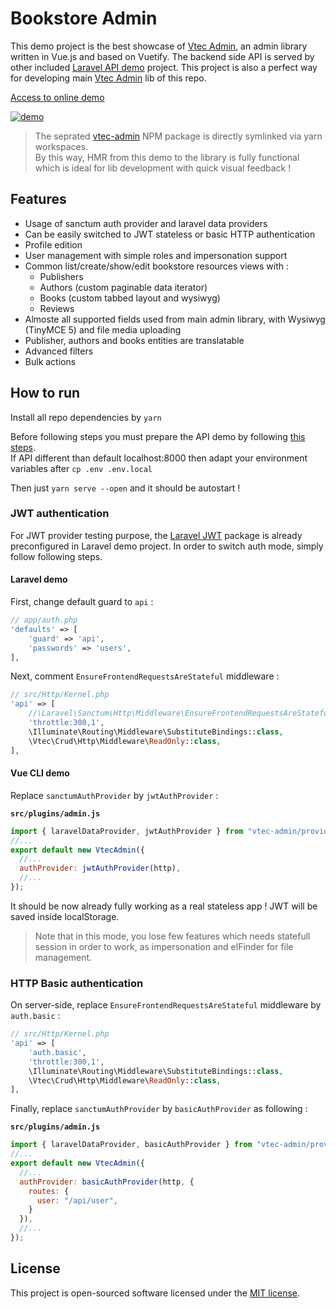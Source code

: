 # Bookstore Admin

This demo project is the best showcase of [Vtec Admin](https://www.npmjs.com/package/vtec-admin), an admin library written in Vue.js and based on Vuetify.
The backend side API is served by other included [Laravel API demo](../laravel) project.
This project is also a perfect way for developing main [Vtec Admin](../../packages/admin) lib of this repo.

[Access to online demo](https://vtec-bookstore-demo.okami101.io)

[![demo](https://vtec.okami101.io/assets/screenshot.png)](https://vtec-bookstore-demo.okami101.io)

> The seprated [vtec-admin](../../packages/admin) NPM package is directly symlinked via yarn workspaces.  
> By this way, HMR from this demo to the library is fully functional which is ideal for lib development with quick visual feedback !

## Features

* Usage of sanctum auth provider and laravel data providers
* Can be easily switched to JWT stateless or basic HTTP authentication
* Profile edition
* User management with simple roles and impersonation support
* Common list/create/show/edit bookstore resources views with :
  * Publishers
  * Authors (custom paginable data iterator)
  * Books (custom tabbed layout and wysiwyg)
  * Reviews
* Almoste all supported fields used from main admin library, with Wysiwyg (TinyMCE 5) and file media uploading
* Publisher, authors and books entities are translatable
* Advanced filters
* Bulk actions

## How to run

Install all repo dependencies by `yarn`

Before following steps you must prepare the API demo by following [this steps](../laravel#how-to-run).  
If API different than default localhost:8000 then adapt your environment variables after `cp .env .env.local`

Then just `yarn serve --open` and it should be autostart !

### JWT authentication

For JWT provider testing purpose, the [Laravel JWT](https://github.com/tymondesigns/jwt-auth) package is already preconfigured in Laravel demo project. In order to switch auth mode, simply follow following steps.

#### Laravel demo

First, change default guard to `api` :

```php
// app/auth.php
'defaults' => [
    'guard' => 'api',
    'passwords' => 'users',
],
```

Next, comment `EnsureFrontendRequestsAreStateful` middleware :

```php
// src/Http/Kernel.php
'api' => [
    //\Laravel\Sanctum\Http\Middleware\EnsureFrontendRequestsAreStateful::class,
    'throttle:300,1',
    \Illuminate\Routing\Middleware\SubstituteBindings::class,
    \Vtec\Crud\Http\Middleware\ReadOnly::class,
],
```

#### Vue CLI demo

Replace `sanctumAuthProvider` by `jwtAuthProvider` :

**`src/plugins/admin.js`**

```js
import { laravelDataProvider, jwtAuthProvider } from "vtec-admin/providers";
//...
export default new VtecAdmin({
  //...
  authProvider: jwtAuthProvider(http),
  //...
});
```

It should be now already fully working as a real stateless app ! JWT will be saved inside localStorage.

> Note that in this mode, you lose few features which needs statefull session in order to work, as impersonation and elFinder for file management.

### HTTP Basic authentication

On server-side, replace `EnsureFrontendRequestsAreStateful` middleware by `auth.basic`  :

```php
// src/Http/Kernel.php
'api' => [
    'auth.basic',
    'throttle:300,1',
    \Illuminate\Routing\Middleware\SubstituteBindings::class,
    \Vtec\Crud\Http\Middleware\ReadOnly::class,
],
```

Finally, replace `sanctumAuthProvider` by `basicAuthProvider` as following :

**`src/plugins/admin.js`**

```js
import { laravelDataProvider, basicAuthProvider } from "vtec-admin/providers";
//...
export default new VtecAdmin({
  //...
  authProvider: basicAuthProvider(http, {
    routes: {
      user: "/api/user",
    }
  }),
  //...
});
```

## License

This project is open-sourced software licensed under the [MIT license](https://adr1enbe4udou1n.mit-license.org).
